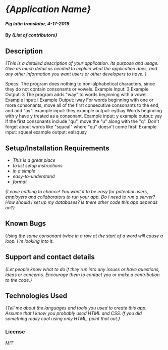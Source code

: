 # _{Application Name}_

#### _Pig latin translator, 4-17-2019_

#### By _**{List of contributors}**_

## Description

_{This is a detailed description of your application. Its purpose and usage.  Give as much detail as needed to explain what the application does, and any other information you want users or other developers to have. }_

Specs:
  The program does nothing to non-alphabetical characters, since they do not contain consonants or vowels.
    Example Input: 3
    Example Output: 3
  The program adds "way" to words beginning with a vowel.
    Example Input: i
    Example Output: iway
  For words beginning with one or more consonants, move all of the first consecutive consonants to the end, and add "ay".
    example input: they
    example output: eythay
  Words beginning with y have y treated as a consonant.
    Example input: y
    example output: yay
  If the first consonants include "qu", move the "u" along with the "q". Don't forget about words like "squeal" where "qu" doesn't come first!
    Example input: squeal
    example output: ealsquay

## Setup/Installation Requirements

* _This is a great place_
* _to list setup instructions_
* _in a simple_
* _easy-to-understand_
* _format_

_{Leave nothing to chance! You want it to be easy for potential users, employers and collaborators to run your app. Do I need to run a server? How should I set up my databases? Is there other code this app depends on?}_

## Known Bugs

_Using the same consonant twice in a row at the start of a word will cause a loop. I'm looking into it._

## Support and contact details

_{Let people know what to do if they run into any issues or have questions, ideas or concerns.  Encourage them to contact you or make a contribution to the code.}_

## Technologies Used

_{Tell me about the languages and tools you used to create this app. Assume that I know you probably used HTML and CSS. If you did something really cool using only HTML, point that out.}_

### License

*MIT*
